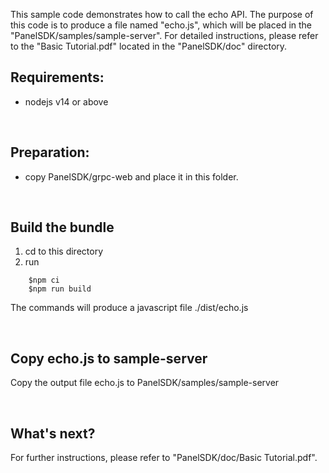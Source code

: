 This sample code demonstrates how to call the echo API. The purpose of this code is to produce a file named "echo.js",  which will be placed in the "PanelSDK/samples/sample-server". For detailed instructions, please refer to the "Basic Tutorial.pdf" located in the "PanelSDK/doc" directory.

## Requirements: 
- nodejs v14 or above


&nbsp;
## Preparation: 
- copy PanelSDK/grpc-web and place it in this folder.

&nbsp;
## Build the bundle
1. cd to this directory
2. run 
```
    $npm ci
    $npm run build
```
The commands will produce a javascript file ./dist/echo.js

&nbsp;
## Copy echo.js to sample-server
Copy the output file echo.js to PanelSDK/samples/sample-server

&nbsp;
## What's next?
For further instructions, please refer to "PanelSDK/doc/Basic Tutorial.pdf".
